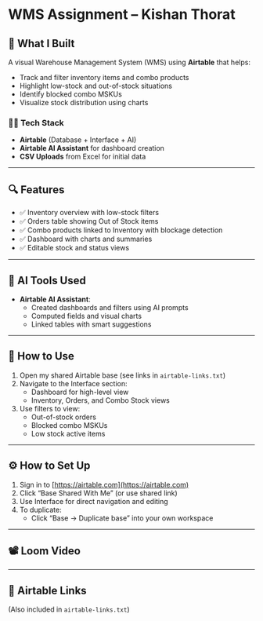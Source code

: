 # WMS Assignment – Kishan Thorat

## 🔧 What I Built

A visual Warehouse Management System (WMS) using **Airtable** that helps:
- Track and filter inventory items and combo products
- Highlight low-stock and out-of-stock situations
- Identify blocked combo MSKUs
- Visualize stock distribution using charts

### 👨‍💻 Tech Stack
- **Airtable** (Database + Interface + AI)
- **Airtable AI Assistant** for dashboard creation
- **CSV Uploads** from Excel for initial data

---

## 🔍 Features

- ✅ Inventory overview with low-stock filters
- ✅ Orders table showing Out of Stock items
- ✅ Combo products linked to Inventory with blockage detection
- ✅ Dashboard with charts and summaries
- ✅ Editable stock and status views

---

## 🧠 AI Tools Used

- **Airtable AI Assistant**:
  - Created dashboards and filters using AI prompts
  - Computed fields and visual charts
  - Linked tables with smart suggestions

---

## 🚀 How to Use

1. Open my shared Airtable base (see links in `airtable-links.txt`)
2. Navigate to the Interface section:
   - Dashboard for high-level view
   - Inventory, Orders, and Combo Stock views
3. Use filters to view:
   - Out-of-stock orders
   - Blocked combo MSKUs
   - Low stock active items

---

## ⚙️ How to Set Up

1. Sign in to [https://airtable.com](https://airtable.com)
2. Click “Base Shared With Me” (or use shared link)
3. Use Interface for direct navigation and editing
4. To duplicate:
   - Click “Base → Duplicate base” into your own workspace

---

## 📽️ Loom Video



---

## 🔗 Airtable Links

(Also included in `airtable-links.txt`)

